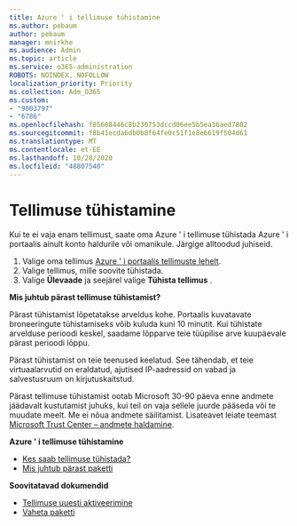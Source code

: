```yaml
---
title: Azure ' i tellimuse tühistamine
ms.author: pebaum
author: pebaum
manager: mnirkhe
ms.audience: Admin
ms.topic: article
ms.service: o365-administration
ROBOTS: NOINDEX, NOFOLLOW
localization_priority: Priority
ms.collection: Adm_O365
ms.custom:
- "9003797"
- "6786"
ms.openlocfilehash: f85608446c8b230753dccd06ee5b5ea36aed7802
ms.sourcegitcommit: f8b41ecda6db0b8f64fe0c51f1e8e6619f504d61
ms.translationtype: MT
ms.contentlocale: et-EE
ms.lasthandoff: 10/28/2020
ms.locfileid: "48807540"
---
```

# <a name="cancel-subscription"></a>Tellimuse tühistamine

Kui te ei vaja enam tellimust, saate oma Azure ' i tellimuse tühistada Azure ' i portaalis ainult konto haldurile või omanikule. Järgige alltoodud juhiseid.

1. Valige oma tellimus [Azure ' i portaalis tellimuste lehelt](https://portal.azure.com/#blade/Microsoft_Azure_Billing/SubscriptionsBlade).
2. Valige tellimus, mille soovite tühistada.
3. Valige **Ülevaade** ja seejärel valige **Tühista tellimus** .

**Mis juhtub pärast tellimuse tühistamist?**

Pärast tühistamist lõpetatakse arveldus kohe. Portaalis kuvatavate broneeringute tühistamiseks võib kuluda kuni 10 minutit. Kui tühistate arvelduse perioodi keskel, saadame lõpparve teie tüüpilise arve kuupäevale pärast perioodi lõppu.

Pärast tühistamist on teie teenused keelatud. See tähendab, et teie virtuaalarvutid on eraldatud, ajutised IP-aadressid on vabad ja salvestusruum on kirjutuskaitstud.

Pärast tellimuse tühistamist ootab Microsoft 30-90 päeva enne andmete jäädavalt kustutamist juhuks, kui teil on vaja sellele juurde pääseda või te muudate meelt. Me ei nõua andmete säilitamist. Lisateavet leiate teemast [Microsoft Trust Center – andmete haldamine](https://go.microsoft.com/fwLink/p/?LinkID=822930&clcid=0x409).

**Azure ' i tellimuse tühistamine**

- [Kes saab tellimuse tühistada?](https://docs.microsoft.com/azure/billing/billing-how-to-cancel-azure-subscription?WT.mc_id=Portal-Microsoft_Azure_Support#who-can-cancel-a-subscription)
- [Mis juhtub pärast paketti](https://docs.microsoft.com/azure/billing/billing-how-to-cancel-azure-subscription?WT.mc_id=Portal-Microsoft_Azure_Support#what-happens-after-i-cancel-my-subscription)

**Soovitatavad dokumendid**

- [Tellimuse uuesti aktiveerimine](https://docs.microsoft.com/azure/billing/billing-how-to-cancel-azure-subscription?WT.mc_id=Portal-Microsoft_Azure_Support#reactivate-subscription)
- [Vaheta paketti](https://docs.microsoft.com/azure/billing/billing-how-to-switch-azure-offer?WT.mc_id=Portal-Microsoft_Azure_Support)